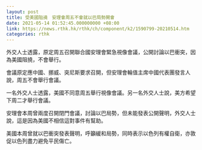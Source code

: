 ```yaml
---
layout: post
title: 受美國阻撓　安理會周五不會就以巴局勢開會
date: 2021-05-14 01:52:45.000000000 +08:00
link: https://news.rthk.hk/rthk/ch/component/k2/1590799-20210514.htm
categories: rthk
---
```


外交人士透露，原定周五召開聯合國安理會緊急視像會議，公開討論以巴衝突，因為美國阻撓，不會舉行。

會議原定應中國、挪威、突尼斯要求召開，但安理會輪值主席中國代表團發言人說，周五不會舉行會議。

一名外交人士透露，美國不同意周五舉行視像會議。另一名外交人士說，美方希望下周二才舉行會議。

安理會本周曾兩度召開閉門會議，討論以巴局勢，但未能發表公開聲明，外交人士說，這是因為美國不相信這對事件有幫助。

美國本周曾就以巴衝突發表聲明，呼籲緩和局勢，同時表示以色列有權自衛，亦敦促以色列盡力避免平民傷亡。
